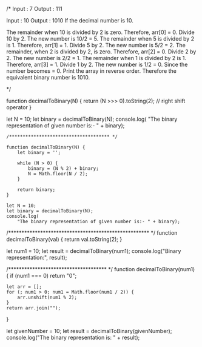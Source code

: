 /* 
Input : 7
Output : 111

Input : 10
Output : 1010
If the decimal number is 10.

The remainder when 10 is divided by 2 is zero. Therefore, arr[0] = 0.
Divide 10 by 2. The new number is 10/2 = 5.
The remainder when 5 is divided by 2 is 1. Therefore, arr[1] = 1.
Divide 5 by 2. The new number is 5/2 = 2.
The remainder, when 2 is divided by 2, is zero. Therefore, arr[2] = 0.
Divide 2 by 2. The new number is 2/2 = 1.
The remainder when 1 is divided by 2 is 1. Therefore, arr[3] = 1.
Divide 1 by 2. The new number is 1/2 = 0.
Since the number becomes = 0.
Print the array in reverse order. Therefore the equivalent binary number is 1010.

*/


function decimalToBinary(N) { 
	return (N >>> 0).toString(2);  // right shift operator
} 

let N = 10; 
let binary = decimalToBinary(N); 
console.log( 
	"The binary representation of given number is:- " + binary);


    /************************************* */

    function decimalToBinary(N) { 
        let binary = ''; 
    
        while (N > 0) { 
            binary = (N % 2) + binary; 
            N = Math.floor(N / 2); 
        } 
    
        return binary; 
    } 
    
    let N = 10; 
    let binary = decimalToBinary(N); 
    console.log( 
        "The binary representation of given number is:- " + binary);

/***************************************************** */
function decimalToBinary(val) { 
	return val.toString(2); 
} 

let num1 = 10; 
let result = decimalToBinary(num1); 
console.log("Binary representation:", result);

/************************************* */
function decimalToBinary(num1) { 
	if (num1 === 0) return "0"; 

	let arr = []; 
	for (; num1 > 0; num1 = Math.floor(num1 / 2)) { 
		arr.unshift(num1 % 2); 
	} 
	return arr.join(""); 
} 

let givenNumber = 10; 
let result = decimalToBinary(givenNumber); 
console.log("The binary representation is: " + result);

    
